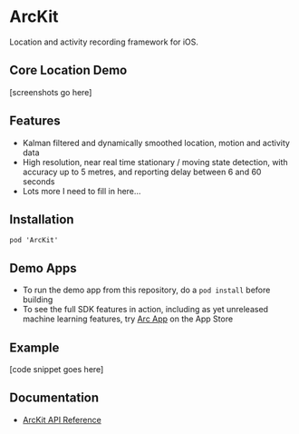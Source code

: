 # ArcKit

Location and activity recording framework for iOS.

## Core Location Demo 

[screenshots go here]

## Features

- Kalman filtered and dynamically smoothed location, motion and activity data
- High resolution, near real time stationary / moving state detection, with accuracy up to 
5 metres, and reporting delay between 6 and 60 seconds
- Lots more I need to fill in here…

## Installation

`pod 'ArcKit'`

## Demo Apps

- To run the demo app from this repository, do a `pod install` before building
- To see the full SDK features in action, including as yet unreleased machine learning 
features, try [Arc App](https://itunes.apple.com/app/arc-app-location-activity-tracker/id1063151918?mt=8) on the App Store

## Example 

[code snippet goes here]

## Documentation 

- [ArcKit API Reference](https://sobri909.github.io/ArcKit/)


